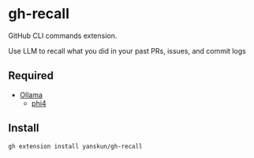 # gh-recall

GitHub CLI commands extension.

Use LLM to recall what you did in your past PRs, issues, and commit logs

## Required

- [Ollama](https://ollama.com/)
  - [phi4](https://ollama.com/library/phi4)

## Install

```shell
gh extension install yanskun/gh-recall
```

